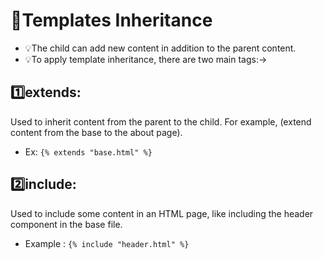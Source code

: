 # 📑Templates Inheritance 

- 💡The child can add new content in addition to the parent content.
- 💡To apply template inheritance, there are two main tags:->

## 1️⃣extends: 
Used to inherit content from the parent to the child. For example, (extend content from the base to the about page). 
   - Ex: `{% extends "base.html" %}`

## 2️⃣include:
Used to include some content in an HTML page, like including the header component in the base file.
   - Example : `{% include "header.html" %}`
